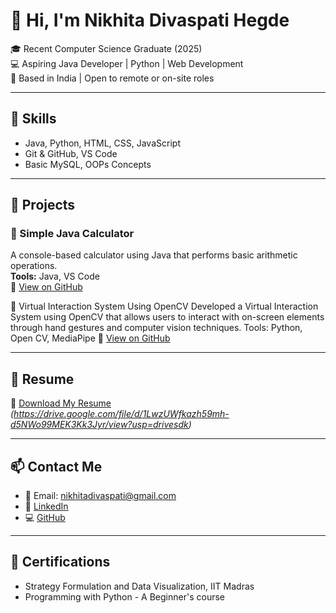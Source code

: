 # 👋 Hi, I'm Nikhita Divaspati Hegde

🎓 Recent Computer Science Graduate (2025)  
💻 Aspiring Java Developer | Python | Web Development  
📍 Based in India | Open to remote or on-site roles

---

## 🔧 Skills

- Java, Python, HTML, CSS, JavaScript
- Git & GitHub, VS Code
- Basic MySQL, OOPs Concepts

---

## 💼 Projects

### 🔹 Simple Java Calculator  
A console-based calculator using Java that performs basic arithmetic operations.  
**Tools:** Java, VS Code  
🔗 [View on GitHub](https://github.com/Nikhita-divaspati/java-calculator)

   🔹 Virtual Interaction System Using OpenCV
   Developed a Virtual Interaction System using OpenCV that allows users to interact with on-screen elements through hand gestures and computer vision techniques.
Tools: Python, Open CV, MediaPipe
🔗 [View on GitHub]()

---

## 🧾 Resume

📄 [Download My Resume](#) *(https://drive.google.com/file/d/1LwzUWfkazh59mh-d5NWo99MEK3Kk3Jyr/view?usp=drivesdk)*

---

## 📫 Contact Me

- 📧 Email: nikhitadivaspati@gmail.com 
- 💼 [LinkedIn](https://www.linkedin.com/in/nikhita-hegde-b0a3a1377)  
- 💻 [GitHub](https://github.com/Nikhita-divaspati)

---

## 🏅 Certifications

- Strategy Formulation and Data Visualization, IIT Madras
- Programming with Python - A Beginner's course
  


